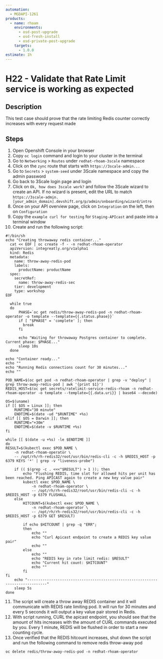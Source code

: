 ```yaml
---
automation:
  - MGDAPI-1261
products:
  - name: rhoam
    environments:
      - osd-post-upgrade
      - osd-fresh-install
      - osd-private-post-upgrade
    targets:
      - 1.0.0
estimate: 1h
---
```


# H22 - Validate that Rate Limit service is working as expected

## Description

This test case should prove that the rate limiting Redis counter correctly increases with every request made

## Steps

1. Open Openshift Console in your browser
2. Copy `oc login` command and login to your cluster in the terminal
3. Go to `Networking` > `Routes` under `redhat-rhoam-3scale` namespace
4. Click on the `zync` route that starts with `https://3scale-admin...`
5. Go to `Secrets` > `system-seed` under 3Scale namespace and copy the admin password
6. Go back to 3Scale login page and login
7. Click on `Ok, how does 3scale work?` and follow the 3Scale wizard to create an API.
   If no wizard is present, edit the URL to match `https://3scale-admin.[your_admin_domain].devshift.org/p/admin/onboarding/wizard/intro`
8. Once on your API overview page, click on `Integration` on the left, then on `Configuration`
9. Copy the `example curl for testing` for `Staging-APIcast` and paste into a terminal window
10. Create and run the following script:

```
#!/bin/sh
echo "Creating throwaway redis container..."
  cat << EOF | oc create -f - -n redhat-rhoam-operator
  apiVersion: integreatly.org/v1alpha1
  kind: Redis
  metadata:
    name: throw-away-redis-pod
    labels:
      productName: productName
  spec:
    secretRef:
      name: throw-away-redis-sec
    tier: development
    type: workshop
EOF

  while true
  do
      PHASE=`oc get redis/throw-away-redis-pod -n redhat-rhoam-operator -o template --template={{.status.phase}}`
      if [ "$PHASE" = 'complete' ]; then
        break
      fi

      echo "Waiting for throwaway Postgres container to complete. Current phase: $PHASE..."
      sleep 10s
  done

echo "Container ready..."
echo ""
echo "Running Redis connections count for 30 minutes..."
echo ""

POD_NAME=$(oc get pod -n redhat-rhoam-operator | grep -v "deploy" | grep throw-away-redis-pod | awk '{print $1}')
REDIS_HOST=$(oc get secrets/ratelimit-service-redis-rhoam -n redhat-rhoam-operator -o template --template={{.data.uri}} | base64 --decode)

OS=$(uname)
if [[ $OS = Linux ]]; then
    RUNTIME="30 minute"
    ENDTIME=$(date -ud "$RUNTIME" +%s)
elif [[ $OS = Darwin ]]; then
    RUNTIME="+30m"
    ENDTIME=$(date -v $RUNTIME +%s)
fi

while [[ $(date -u +%s) -le $ENDTIME ]]
do
RESULT=$(kubectl exec $POD_NAME \
    -n redhat-rhoam-operator \
    -- /opt/rh/rh-redis32/root/usr/bin/redis-cli -c -h $REDIS_HOST -p 6379 KEYS '*' | grep -v "liveness-probe")

    if (( $(grep -c . <<<"$RESULT") > 1 )); then
        echo "Flushing REDIS, time slot for allowed hits per unit has been reached. Ping APICAST again to create a new key value pair"
        kubectl exec $POD_NAME \
            -n redhat-rhoam-operator \
            -- /opt/rh/rh-redis32/root/usr/bin/redis-cli -c -h $REDIS_HOST -p 6379 FLUSHALL
    else
        HITCOUNT=$(kubectl exec $POD_NAME \
            -n redhat-rhoam-operator \
            -- /opt/rh/rh-redis32/root/usr/bin/redis-cli -c -h $REDIS_HOST -p 6379 GET $RESULT)

        if echo $HITCOUNT | grep -q "ERR";
        then
            echo ""
            echo "Curl Apicast endpoint to create a REDIS key value pair"
            echo ""
        else
            echo ""
            echo "REDIS key in rate limit redis: $RESULT"
            echo "Current hit count: $HITCOUNT"
            echo ""
        fi
fi
    echo "-------------------------------------------------------------------------------"
    sleep 5s
done
```

11. The script will create a throw away REDIS container and it will communicate with REDIS rate limiting pod. It will run for
    30 minutes and every 5 seconds it will output a key value pair stored in Redis.
12. With script running, CURL the apicast endpoint, you should see that the amount of hits increases with the amount of CURL commands
    executed by you. Every 1 minute, REDIS will be flushed in order to start a new counting cycle.
13. Once verified that the REDIS hitcount increases, shut down the script and run the following command to remove redis throw-away pod

```
oc delete redis/throw-away-redis-pod -n redhat-rhoam-operator
```
